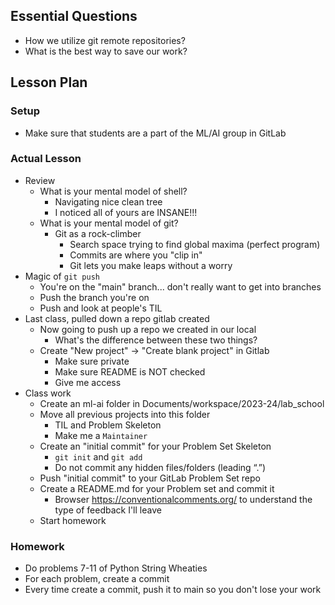 ## Essential Questions

- How we utilize git remote repositories?
- What is the best way to save our work?

## Lesson Plan

### Setup

- Make sure that students are a part of the ML/AI group in GitLab

### Actual Lesson

- Review
    - What is your mental model of shell?
        - Navigating nice clean tree
        - I noticed all of yours are INSANE!!!
    - What is your mental model of git?
        - Git as a rock-climber
            - Search space trying to find global maxima (perfect program)
            - Commits are where you "clip in"
            - Git lets you make leaps without a worry
- Magic of `git push`
    - You're on the "main" branch... don't really want to get into branches
    - Push the branch you're on
    - Push and look at people's TIL
- Last class, pulled down a repo gitlab created
    - Now going to push up a repo we created in our local
        - What's the difference between these two things?
    - Create "New project" -> "Create blank project" in Gitlab
        - Make sure private
        - Make sure README is NOT checked
        - Give me access
- Class work
    - Create an ml-ai folder in Documents/workspace/2023-24/lab_school
    - Move all previous projects into this folder
        - TIL and Problem Skeleton
        - Make me a `Maintainer`
    - Create an "initial commit" for your Problem Set Skeleton
        - `git init` and `git add`
        - Do not commit any hidden files/folders (leading “.”) 
    - Push "initial commit" to your GitLab Problem Set repo
    - Create a README.md for your Problem set and commit it
        - Browser https://conventionalcomments.org/ to understand the type of feedback I'll leave
    - Start homework

### Homework

- Do problems 7-11 of Python String Wheaties
- For each problem, create a commit
- Every time create a commit, push it to main so you don't lose your work
